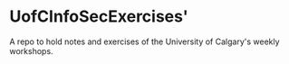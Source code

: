 # UofCInfoSecExercises'
A repo to hold notes and exercises of the University of Calgary's weekly workshops. 
